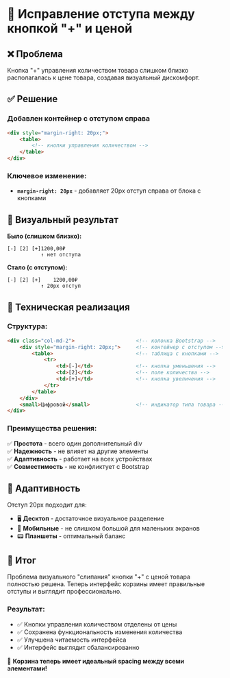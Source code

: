 # 🎯 Исправление отступа между кнопкой "+" и ценой

## ❌ Проблема
Кнопка "+" управления количеством товара слишком близко располагалась к цене товара, создавая визуальный дискомфорт.

## ✅ Решение

### Добавлен контейнер с отступом справа
```html
<div style="margin-right: 20px;">
    <table>
        <!-- кнопки управления количеством -->
    </table>
</div>
```

### Ключевое изменение:
- **`margin-right: 20px`** - добавляет 20px отступ справа от блока с кнопками

## 🎨 Визуальный результат

**Было (слишком близко):**
```
[-] [2] [+]1200,00₽
           ↑ нет отступа
```

**Стало (с отступом):**
```
[-] [2] [+]    1200,00₽
           ↑ 20px отступ
```

## 🔧 Техническая реализация

### Структура:
```html
<div class="col-md-2">                    <!-- колонка Bootstrap -->
    <div style="margin-right: 20px;">     <!-- контейнер с отступом -->
        <table>                           <!-- таблица с кнопками -->
            <tr>
                <td>[-]</td>              <!-- кнопка уменьшения -->
                <td>[2]</td>              <!-- поле количества -->
                <td>[+]</td>              <!-- кнопка увеличения -->
            </tr>
        </table>
    </div>
    <small>Цифровой</small>               <!-- индикатор типа товара -->
</div>
```

### Преимущества решения:
✅ **Простота** - всего один дополнительный div  
✅ **Надежность** - не влияет на другие элементы  
✅ **Адаптивность** - работает на всех устройствах  
✅ **Совместимость** - не конфликтует с Bootstrap  

## 📱 Адаптивность

Отступ 20px подходит для:
- 🖥️ **Десктоп** - достаточное визуальное разделение
- 📱 **Мобильные** - не слишком большой для маленьких экранов
- 📟 **Планшеты** - оптимальный баланс

## 🎯 Итог

Проблема визуального "слипания" кнопки "+" с ценой товара полностью решена. Теперь интерфейс корзины имеет правильные отступы и выглядит профессионально.

### Результат:
- ✅ Кнопки управления количеством отделены от цены
- ✅ Сохранена функциональность изменения количества  
- ✅ Улучшена читаемость интерфейса
- ✅ Интерфейс выглядит сбалансированно

🛒 **Корзина теперь имеет идеальный spacing между всеми элементами!**
